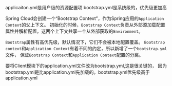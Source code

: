 
applicaiton.yml是用户级的资源配置项
bootstrap.yml是系统级的，优先级更加高
 
Spring Cloud会创建一个“Bootstrap Context”，作为Spring应用的`Application Context`的父上下文。
初始化的时候，`Bootstrap Context`负责从外部源加载配置属性并解析配置。这两个上下文共享一个从外部获取的`Environment`。
 
`Bootstrap`属性有高优先级，默认情况下，它们不会被本地配置覆盖。
`Bootstrap context`和`Application Context`有着不同的约定，所以新增了一个`bootstrap.yml`文件，
    保证`Bootstrap Context`和`Application Context`配置的分离。
 
要将Client模块下的application.yml文件改为bootstrap.yml,这是很关键的，
因为bootstrap.yml是比application.yml先加载的。bootstrap.yml优先级高于application.yml
 
 
 

